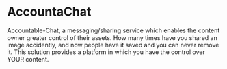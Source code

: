 # AccountaChat
Accountable-Chat, a messaging/sharing service which enables the content owner greater control of their assets. How many times have you shared an image accidently, and now people have it saved and you can never remove it. This solution provides a platform in which you have the control over YOUR content. 
